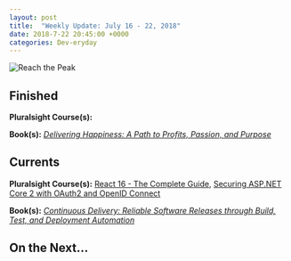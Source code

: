 ```yaml
---
layout: post
title:  "Weekly Update: July 16 - 22, 2018"
date: 2018-7-22 20:45:00 +0000
categories: Dev-eryday
---
```




![Reach the Peak](https://farm1.staticflickr.com/923/41474980330_5b764b79f0.jpg)



## Finished

**Pluralsight Course(s):** 

**Book(s):** *[Delivering Happiness: A Path to Profits, Passion, and Purpose][hap]*

## Currents

**Pluralsight Course(s):** [React 16 - The Complete Guide][re], [Securing ASP.NET Core 2 with OAuth2 and OpenID Connect][oat]

**Book(s):** _[Continuous Delivery: Reliable Software Releases through Build, Test, and Deployment Automation][cd]_

## On the Next...



[re]: https://www.udemy.com/react-the-complete-guide-incl-redux/
[cd]: https://www.amazon.com/Continuous-Delivery-Deployment-Automation-Addison-Wesley/dp/0321601912
[snr]: https://www.asp.net/signalr
[src]: https://docs.microsoft.com/en-us/aspnet/core/signalr/introduction?view=aspnetcore-2.1
[xu]: https://xunit.github.io/
[mst]: https://docs.microsoft.com/en-us/dotnet/core/testing/unit-testing-with-mstest
[ncp]: https://github.com/jpniederer/NETCorePlayground
[xuc]: https://app.pluralsight.com/library/courses/dotnet-core-testing-code-xunit-dotnet-getting-started/table-of-contents
[ctm]: https://app.pluralsight.com/library/courses/aspdotnet-core-mvc-testing-fundamentals/table-of-contents
[wws]: https://www.amazon.com/Why-We-Sleep-Unlocking-Dreams-ebook/dp/B06ZZ1YGJ5/
[sel]: https://www.seleniumhq.org/
[stop]: https://www.amazon.com/When-Stop-Talking-Youll-Know-ebook/dp/B00351DSRI/
[wap]: https://app.pluralsight.com/library/courses/web-assembly-big-picture/table-of-contents
[wa]: https://webassembly.org/
[blz]: https://github.com/aspnet/Blazor
[oat]: https://app.pluralsight.com/library/courses/securing-aspdotnet-core2-oauth2-openid-connect/table-of-contents
[hap]: https://www.amazon.com/Delivering-Happiness-Profits-Passion-Purpose-ebook/dp/B003JTHXN6/